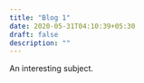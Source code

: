 ```yaml
---
title: "Blog 1"
date: 2020-05-31T04:10:39+05:30
draft: false
description: ""
---
```

An interesting subject.